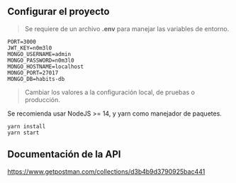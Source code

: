 

## Configurar el proyecto

> Se requiere de un archivo **.env** para manejar las variables de entorno.

```
PORT=3000
JWT_KEY=n0m3l0
MONGO_USERNAME=admin
MONGO_PASSWORD=n0m3l0
MONGO_HOSTNAME=localhost
MONGO_PORT=27017
MONGO_DB=habits-db
```

> Cambiar los valores a la configuración local, de pruebas o producción.

Se recomienda usar NodeJS >= 14, y yarn como manejador de paquetes.

````shell
yarn install
yarn start
````

## Documentación de la API

https://www.getpostman.com/collections/d3b4b9d3790925bac441

